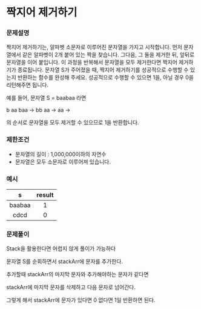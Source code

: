 # 짝지어 제거하기

### 문제설명
짝지어 제거하기는, 알파벳 소문자로 이루어진 문자열을 가지고 시작합니다. 먼저 문자열에서 같은 알파벳이 2개 붙어 있는 짝을 찾습니다. 그다음, 그 둘을 제거한 뒤, 앞뒤로 문자열을 이어 붙입니다. 이 과정을 반복해서 문자열을 모두 제거한다면 짝지어 제거하기가 종료됩니다. 문자열 S가 주어졌을 때, 짝지어 제거하기를 성공적으로 수행할 수 있는지 반환하는 함수를 완성해 주세요. 성공적으로 수행할 수 있으면 1을, 아닐 경우 0을 리턴해주면 됩니다.

예를 들어, 문자열 S = baabaa 라면

b aa baa → bb aa → aa →

의 순서로 문자열을 모두 제거할 수 있으므로 1을 반환합니다.

### 제한조건

- 문자열의 길이 : 1,000,000이하의 자연수
- 문자열은 모두 소문자로 이루어져 있습니다.

### 예시

|s|result|
|:---:|:---:|
|baabaa|	1|
|cdcd|0|

### 문제풀이

Stack을 활용한다면 어렵지 않게 풀이가 가능하다

문자열 S를 순회하면서 stackArr에 문자를 추가한다.

추가할때 stackArr의 마지막 문자와 추가해야하는 문자가 같다면 

stackArr에 마지막 문자를 삭제하고 다음 문자로 넘어간다.

그렇게 해서 stackArr에 문자가 있다면 0 없다면 1일 반환하면 된다.

